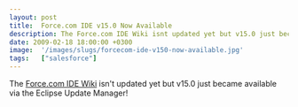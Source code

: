 ```yaml
---
layout: post
title:  Force.com IDE v15.0 Now Available
description: The Force.com IDE Wiki isnt updated yet but v15.0 just became available via the Eclipse Update Manager!
date: 2009-02-18 18:00:00 +0300
image:  '/images/slugs/forcecom-ide-v150-now-available.jpg'
tags:   ["salesforce"]
---
```

<p>The <a href="http://wiki.apexdevnet.com/index.php/Force.com_IDE" target="_blank">Force.com IDE Wiki</a> isn't updated yet but v15.0 just became available via the Eclipse Update Manager!</p>

